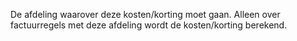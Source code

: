 De afdeling waarover deze kosten/korting moet gaan. Alleen over factuurregels met deze afdeling wordt de kosten/korting berekend.